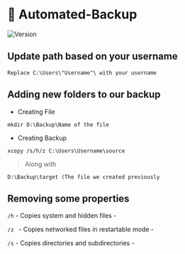 # 💾 Automated-Backup
<p>
  <img alt="Version" src="https://img.shields.io/badge/version-1.0.3-red.svg?cacheSeconds=2592000" />
</p>


## Update path based on your username

```
Replace C:\Users\"Username"\ with your username
```

## Adding new folders to our backup

- Creating File
```
mkdir D:\Backup\Name of the file
```
- Creating Backup
```
xcopy /s/h/z C:\Users\Username\source
```
> Along with 
```
D:\Backup\target (The file we created previously
```
## Removing some properties

``` /h ```  - Copies system and hidden files - 

```/z ``` - Copies networked files in restartable mode -

```/s``` -  Copies directories and subdirectories -
